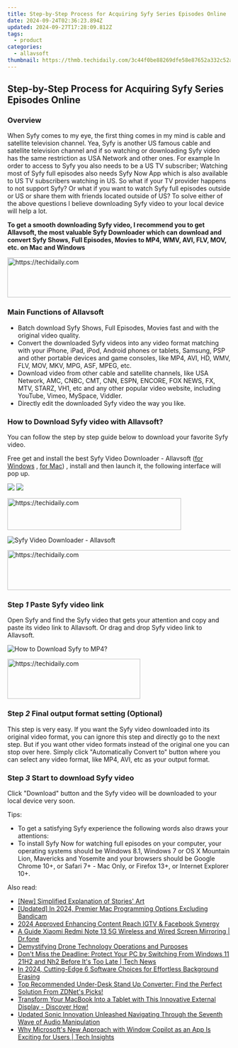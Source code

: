 ```yaml
---
title: Step-by-Step Process for Acquiring Syfy Series Episodes Online
date: 2024-09-24T02:36:23.894Z
updated: 2024-09-27T17:28:09.812Z
tags:
  - product
categories:
  - allavsoft
thumbnail: https://thmb.techidaily.com/3c44f0be88269dfe58e87652a332c52a578262780df7f0b33d89646c55a92321.jpg
---
```


## Step-by-Step Process for Acquiring Syfy Series Episodes Online

### Overview

When Syfy comes to my eye, the first thing comes in my mind is cable and satellite television channel. Yea, Syfy is another US famous cable and satellite television channel and if so watching or downloading Syfy video has the same restriction as USA Network and other ones. For example In order to access to Syfy you also needs to be a US TV subscriber; Watching most of Syfy full episodes also needs Syfy Now App which is also available to US TV subscribers watching in US. So what if your TV provider happens to not support Syfy? Or what if you want to watch Syfy full episodes outside or US or share them with friends located outside of US? To solve either of the above questions I believe downloading Syfy video to your local device will help a lot.

**To get a smooth downloading Syfy video, I recommend you to get Allavsoft, the most valuable Syfy Downloader which can download and convert Syfy Shows, Full Episodes, Movies to MP4, WMV, AVI, FLV, MOV, etc. on Mac and Windows**

<!-- affiliate ads begin -->
<a href="https://unicoeye.pxf.io/c/5597632/2134494/18498" target="_top" id="2134494">
  <img src="//a.impactradius-go.com/display-ad/18498-2134494" border="0" alt="https://techidaily.com" width="721" height="90"/>
</a>
<img height="0" width="0" src="https://unicoeye.pxf.io/i/5597632/2134494/18498" style="position:absolute;visibility:hidden;" border="0" />
<!-- affiliate ads end -->

### Main Functions of Allavsoft

* Batch download Syfy Shows, Full Episodes, Movies fast and with the original video quality.
* Convert the downloaded Syfy videos into any video format matching with your iPhone, iPad, iPod, Android phones or tablets, Samsung, PSP and other portable devices and game consoles, like MP4, AVI, HD, WMV, FLV, MOV, MKV, MPG, ASF, MPEG, etc.
* Download video from other cable and satellite channels, like USA Network, AMC, CNBC, CMT, CNN, ESPN, ENCORE, FOX NEWS, FX, MTV, STARZ, VH1, etc and any other popular video website, including YouTube, Vimeo, MySpace, Viddler.
* Directly edit the downloaded Syfy video the way you like.

### How to Download Syfy video with Allavsoft?

You can follow the step by step guide below to download your favorite Syfy video.

Free get and install the best Syfy Video Downloader - Allavsoft ([for Windows](https://tools.techidaily.com/allavsoft/products/) , [for Mac](https://tools.techidaily.com/allavsoft/products/)) , install and then launch it, the following interface will pop up.

[![](https://www.allavsoft.com/how-to/../images/how-to/free-download-win.jpg)](https://tools.techidaily.com/allavsoft/products/) [![](https://www.allavsoft.com/how-to/../images/how-to/free-download-mac.jpg)](https://tools.techidaily.com/allavsoft/products/)

<!-- affiliate ads begin -->
<a href="https://aligracehair.sjv.io/c/5597632/2135373/19272" target="_top" id="2135373">
  <img src="//a.impactradius-go.com/display-ad/19272-2135373" border="0" alt="https://techidaily.com" width="392" height="72"/>
</a>
<img height="0" width="0" src="https://aligracehair.sjv.io/i/5597632/2135373/19272" style="position:absolute;visibility:hidden;" border="0" />
<!-- affiliate ads end -->

![Syfy Video Downloader - Allavsoft](https://www.allavsoft.com/how-to/../images/allavsoft/screen-shot-600.jpg)

<!-- affiliate ads begin -->
<a href="https://appsumo.8odi.net/c/5597632/2111981/7443" target="_top" id="2111981">
  <img src="//a.impactradius-go.com/display-ad/7443-2111981" border="0" alt="https://techidaily.com" width="728" height="90"/>
</a>
<img height="0" width="0" src="https://appsumo.8odi.net/i/5597632/2111981/7443" style="position:absolute;visibility:hidden;" border="0" />
<!-- affiliate ads end -->

### Step _1_ Paste Syfy video link

Open Syfy and find the Syfy video that gets your attention and copy and paste its video link to Allavsoft. Or drag and drop Syfy video link to Allavsoft.

![How to Download Syfy to MP4?](https://www.allavsoft.com/how-to/../images/how-to/dare-dorm-download/download-daredorm.jpg)

<!-- affiliate ads begin -->
<a href="https://laganoo.pxf.io/c/5597632/1484940/16446" target="_top" id="1484940">
  <img src="//a.impactradius-go.com/display-ad/16446-1484940" border="0" alt="https://techidaily.com" width="300" height="90"/>
</a>
<img height="0" width="0" src="https://laganoo.pxf.io/i/5597632/1484940/16446" style="position:absolute;visibility:hidden;" border="0" />
<!-- affiliate ads end -->

### Step _2_ Final output format setting (Optional)

This step is very easy. If you want the Syfy video downloaded into its original video format, you can ignore this step and directly go to the next step. But if you want other video formats instead of the original one you can stop over here. Simply click "Automatically Convert to" button where you can select any video format, like MP4, AVI, etc as your output format.

### Step _3_ Start to download Syfy video

Click "Download" button and the Syfy video will be downloaded to your local device very soon.

Tips:

* To get a satisfying Syfy experience the following words also draws your attentions:
* To install Syfy Now for watching full episodes on your computer, your operating systems should be Windows 8.1, Windows 7 or OS X Mountain Lion, Mavericks and Yosemite and your browsers should be Google Chrome 10+, or Safari 7+ - Mac Only, or Firefox 13+, or Internet Explorer 10+.

<ins class="adsbygoogle"
     style="display:block"
     data-ad-format="autorelaxed"
     data-ad-client="ca-pub-7571918770474297"
     data-ad-slot="1223367746"></ins>

<ins class="adsbygoogle"
     style="display:block"
     data-ad-client="ca-pub-7571918770474297"
     data-ad-slot="8358498916"
     data-ad-format="auto"
     data-full-width-responsive="true"></ins>

<span class="atpl-alsoreadstyle">Also read:</span>
<div><ul>
<li><a href="https://extra-support.techidaily.com/new-simplified-explanation-of-stories-art/"><u>[New] Simplified Explanation of Stories' Art</u></a></li>
<li><a href="https://screen-mirroring-recording.techidaily.com/updated-in-2024-premier-mac-programming-options-excluding-bandicam/"><u>[Updated] In 2024, Premier Mac Programming Options Excluding Bandicam</u></a></li>
<li><a href="https://instagram-clips.techidaily.com/2024-approved-enhancing-content-reach-igtv-and-facebook-synergy/"><u>2024 Approved Enhancing Content Reach IGTV & Facebook Synergy</u></a></li>
<li><a href="https://screen-mirror.techidaily.com/a-guide-xiaomi-redmi-note-13-5g-wireless-and-wired-screen-mirroring-drfone-by-drfone-android/"><u>A Guide Xiaomi Redmi Note 13 5G Wireless and Wired Screen Mirroring | Dr.fone</u></a></li>
<li><a href="https://extra-tips.techidaily.com/demystifying-drone-technology-operations-and-purposes/"><u>Demystifying Drone Technology Operations and Purposes</u></a></li>
<li><a href="https://win-cheats.techidaily.com/dont-miss-the-deadline-protect-your-pc-by-switching-from-windows-11-21h2-and-nh2-before-its-too-late-tech-news/"><u>Don't Miss the Deadline: Protect Your PC by Switching From Windows 11 21H2 and Nh2 Before It's Too Late | Tech News</u></a></li>
<li><a href="https://article-knowledge.techidaily.com/in-2024-cutting-edge-6-software-choices-for-effortless-background-erasing/"><u>In 2024, Cutting-Edge 6 Software Choices for Effortless Background Erasing</u></a></li>
<li><a href="https://win-cheats.techidaily.com/top-recommended-under-desk-stand-up-converter-find-the-perfect-solution-from-zdnets-picks/"><u>Top Recommended Under-Desk Stand Up Converter: Find the Perfect Solution From ZDNet's Picks!</u></a></li>
<li><a href="https://win-cheats.techidaily.com/transform-your-macbook-into-a-tablet-with-this-innovative-external-display-discover-how/"><u>Transform Your MacBook Into a Tablet with This Innovative External Display - Discover How!</u></a></li>
<li><a href="https://audio-shaping.techidaily.com/updated-sonic-innovation-unleashed-navigating-through-the-seventh-wave-of-audio-manipulation/"><u>Updated Sonic Innovation Unleashed Navigating Through the Seventh Wave of Audio Manipulation</u></a></li>
<li><a href="https://win-cheats.techidaily.com/why-microsofts-new-approach-with-window-copilot-as-an-app-is-exciting-for-users-tech-insights/"><u>Why Microsoft's New Approach with Window Copilot as an App Is Exciting for Users | Tech Insights</u></a></li>
</ul></div>

